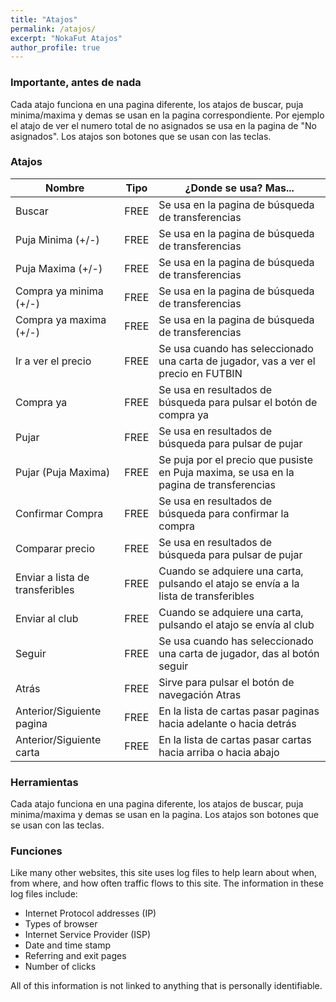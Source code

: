 ```yaml
---
title: "Atajos"
permalink: /atajos/
excerpt: "NokaFut Atajos"
author_profile: true
---
```



### Importante, antes de nada

Cada atajo funciona en una pagina diferente, los atajos de buscar, puja minima/maxima y demas se usan en la pagina correspondiente. Por ejemplo el atajo de ver el numero total de no asignados se usa en la pagina de "No asignados". Los atajos son botones que se usan con las teclas.

### Atajos

| Nombre            | Tipo   | ¿Donde se usa? Mas...                                               |
| --------         | ------ | ------------------------------------------------------------ |
| Buscar    | FREE   | Se usa en la pagina de búsqueda de transferencias                          |
| Puja Minima (+/-)    | FREE   | Se usa en la pagina de búsqueda de transferencias                         |
| Puja Maxima (+/-)     | FREE   | Se usa en la pagina de búsqueda de transferencias                        |
| Compra ya minima (+/-)     | FREE   | Se usa en la pagina de búsqueda de transferencias                         |
| Compra ya maxima (+/-)      | FREE   | Se usa en la pagina de búsqueda de transferencias                        |
| Ir a ver el precio     | FREE   |  Se usa cuando has seleccionado una carta de jugador, vas a ver el precio en FUTBIN                          |
| Compra ya     | FREE   | Se usa en resultados de búsqueda para pulsar el botón de compra ya                          |
| Pujar     | FREE   | Se usa en resultados de búsqueda para pulsar de pujar                          |
| Pujar (Puja Maxima)     | FREE   | Se puja por el precio que pusiste en Puja maxima, se usa en la pagina de transferencias                           |
| Confirmar Compra     | FREE   | Se usa en resultados de búsqueda para confirmar la compra                          |
| Comparar precio     | FREE   | Se usa en resultados de búsqueda para pulsar de pujar                          |
| Enviar a lista de transferibles     | FREE   | Cuando se adquiere una carta, pulsando el atajo se envía a la lista de transferibles                           |
| Enviar al club     | FREE   | Cuando se adquiere una carta, pulsando el atajo se envía al club                          |
| Seguir     | FREE   | Se usa cuando has seleccionado una carta de jugador, das al botón seguir                          |
| Atrás     | FREE   | Sirve para pulsar el botón de navegación Atras                         |
| Anterior/Siguiente pagina     | FREE   | En la lista de cartas pasar paginas hacia adelante o hacia detrás                           |
| Anterior/Siguiente carta     | FREE   | En la lista de cartas pasar cartas hacia arriba o hacia abajo                           |


### Herramientas

Cada atajo funciona en una pagina diferente, los atajos de buscar, puja minima/maxima y demas se usan en la pagina. Los atajos son botones que se usan con las teclas.



### Funciones

Like many other websites, this site uses log files to help learn about when, from where, and how often traffic flows to this site. The information in these log files include:

* Internet Protocol addresses (IP)
* Types of browser
* Internet Service Provider (ISP)
* Date and time stamp
* Referring and exit pages
* Number of clicks

All of this information is not linked to anything that is personally identifiable.
